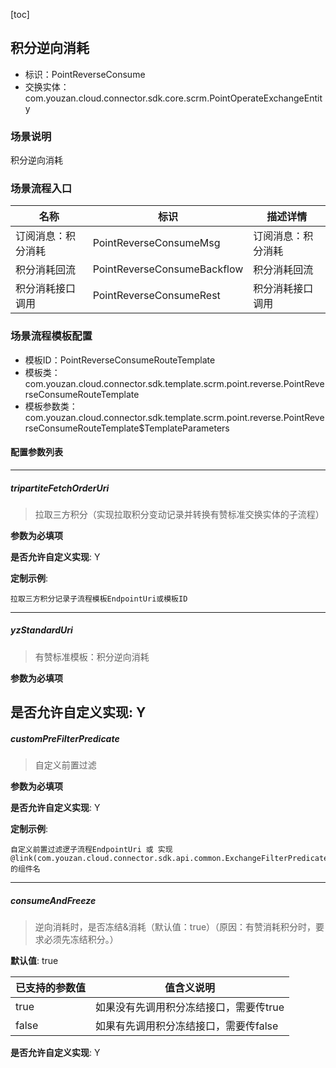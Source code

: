 [toc]

## 积分逆向消耗
- 标识：PointReverseConsume
- 交换实体：com.youzan.cloud.connector.sdk.core.scrm.PointOperateExchangeEntity
### 场景说明
积分逆向消耗
### 场景流程入口

名称 | 标识 | 描述详情
---|---|---
订阅消息：积分消耗 | PointReverseConsumeMsg | 订阅消息：积分消耗
积分消耗回流 | PointReverseConsumeBackflow | 积分消耗回流
积分消耗接口调用 | PointReverseConsumeRest | 积分消耗接口调用

### 场景流程模板配置
- 模板ID：PointReverseConsumeRouteTemplate
- 模板类：com.youzan.cloud.connector.sdk.template.scrm.point.reverse.PointReverseConsumeRouteTemplate
- 模板参数类：com.youzan.cloud.connector.sdk.template.scrm.point.reverse.PointReverseConsumeRouteTemplate$TemplateParameters

#### 配置参数列表

---
##### tripartiteFetchOrderUri
> 拉取三方积分（实现拉取积分变动记录并转换有赞标准交换实体的子流程）

**参数为必填项**


**是否允许自定义实现**: Y

**定制示例**:
```
拉取三方积分记录子流程模板EndpointUri或模板ID
```
---
##### yzStandardUri
> 有赞标准模板：积分逆向消耗

**参数为必填项**


**是否允许自定义实现**: Y
---
##### customPreFilterPredicate
> 自定义前置过滤

**参数为必填项**


**是否允许自定义实现**: Y

**定制示例**:
```
自定义前置过滤逻子流程EndpointUri 或 实现@link(com.youzan.cloud.connector.sdk.api.common.ExchangeFilterPredicate)的组件名
```
---
##### consumeAndFreeze
> 逆向消耗时，是否冻结&消耗（默认值：true）（原因：有赞消耗积分时，要求必须先冻结积分。）

**默认值**: true

已支持的参数值 | 值含义说明
---|---
true | 如果没有先调用积分冻结接口，需要传true
false | 如果有先调用积分冻结接口，需要传false

**是否允许自定义实现**: Y

